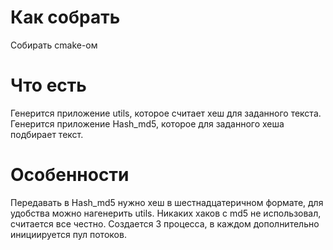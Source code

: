 # Как собрать
Собирать cmake-ом
# Что есть
Генерится приложение utils, которое считает хеш для заданного текста.
Генерится приложение Hash_md5, которое для заданного хеша подбирает текст.
# Особенности
Передавать в Hash_md5 нужно хеш в шестнадцатеричном формате, для удобства можно нагенерить utils.
Никаких хаков с md5 не использовал, считается все честно.
Создается 3 процесса, в каждом дополнительно инициируется пул потоков.

